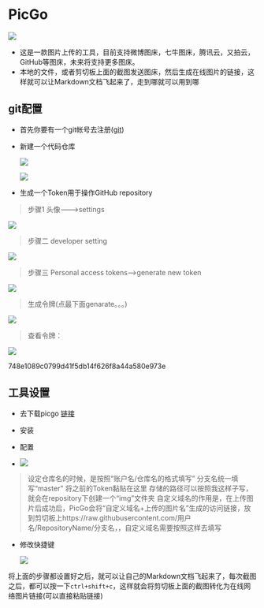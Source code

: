 # PicGo

![](https://raw.githubusercontent.com/zemaochen/images/master/img/20191204175705.png)

- 这是一款图片上传的工具，目前支持微博图床，七牛图床，腾讯云，又拍云，GitHub等图床，未来将支持更多图床。
- 本地的文件，或者剪切板上面的截图发送图床，然后生成在线图片的链接，这样就可以让Markdown文档飞起来了，走到哪就可以用到哪

## git配置
- 首先你要有一个git帐号去注册([git](https://github.com/))

- 新建一个代码仓库

  

  ![](https://raw.githubusercontent.com/zemaochen/images/master/img/20191204175041.png)

  

  ![](https://raw.githubusercontent.com/zemaochen/images/master/img/20191204175517.png)

- 生成一个Token用于操作GitHub repository
> 步骤1 头像--->settings 

 ![](https://raw.githubusercontent.com/zemaochen/images/master/img/20191204183414.png)

> 步骤二 developer setting

 ![](https://raw.githubusercontent.com/zemaochen/images/master/img/20191204183521.png)

> 步骤三 Personal access tokens-->generate new token

![](https://raw.githubusercontent.com/zemaochen/images/master/img/20191204184821.png)

> 生成令牌(点最下面genarate。。。)

![](https://raw.githubusercontent.com/zemaochen/images/master/img/20191204185328.png)

> 查看令牌：

![](https://raw.githubusercontent.com/zemaochen/images/master/img/20191204185716.png)

748e1089c0799d41f5db14f626f8a44a580e973e

## 工具设置

- 去下载picgo    [链接](https://github.com/Molunerfinn/PicGo)

- 安装

- 配置

- ![](https://raw.githubusercontent.com/zemaochen/images/master/img/20191204190336.png)


> 设定仓库名的时候，是按照“账户名/仓库名的格式填写”
> 分支名统一填写“master”
> 将之前的Token黏贴在这里
> 存储的路径可以按照我这样子写，就会在repository下创建一个“img”文件夹
> 自定义域名的作用是，在上传图片后成功后，PicGo会将“自定义域名+上传的图片名”生成的访问链接，放到剪切板上https://raw.githubusercontent.com/用户名/RepositoryName/分支名，，自定义域名需要按照这样去填写

- 修改快捷键

  ![](https://raw.githubusercontent.com/zemaochen/images/master/img/20191204191121.png)

将上面的步骤都设置好之后，就可以让自己的Markdown文档飞起来了，每次截图之后，都可以按一下`ctrl+shift+c`，这样就会将剪切板上面的截图转化为在线网络图片链接(可以直接粘贴链接)